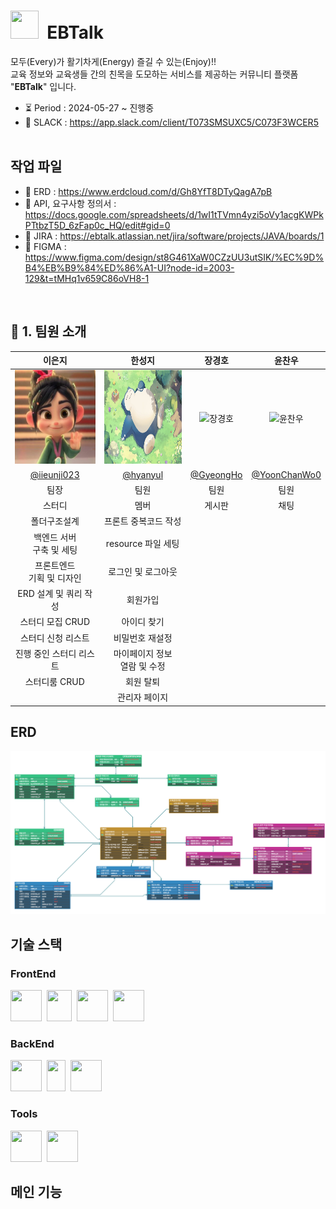 # <span><img src="https://encrypted-tbn0.gstatic.com/images?q=tbn:ANd9GcSZXXp11_H9PYBr4UozCdKJZrflnJsKzezoOQ&s" width="45" height="45"/></span>&nbsp; EBTalk

모두(Every)가 활기차게(Energy) 즐길 수 있는(Enjoy)!! <br>
교육 정보와 교육생들 간의 친목을 도모하는 서비스를 제공하는 커뮤니티 플랫폼 "**EBTalk**" 입니다.
* ⏳ Period : 2024-05-27 ~ 진행중
* 📑 SLACK : https://app.slack.com/client/T073SMSUXC5/C073F3WCER5
  <br><br>
## 작업 파일
* 📑 ERD : https://www.erdcloud.com/d/Gh8YfT8DTyQagA7pB
* 📑 API, 요구사항 정의서 : https://docs.google.com/spreadsheets/d/1wI1tTVmn4yzi5oVy1acgKWPkPTtbzT5D_6zFap0c_HQ/edit#gid=0
* 📑 JIRA : https://ebtalk.atlassian.net/jira/software/projects/JAVA/boards/1
* 📑 FIGMA : https://www.figma.com/design/st8G461XaW0CZzUU3utSIK/%EC%9D%B4%EB%B9%84%ED%86%A1-UI?node-id=2003-129&t=tMHq1v659C86oVH8-1

<br>

## 📢 1. 팀원 소개

|                                                              이은지                                                               |                                                                                            한성지                                                                                            |                      장경호                      |    윤찬우     |
|:------------------------------------------------------------------------------------------------------------------------------:|:-----------------------------------------------------------------------------------------------------------------------------------------------------------------------------------------:|:---------------------------------------------:|:----------:|
 |                                      <span><img src="https://raw.githubusercontent.com/pknu-java-ebtalk/ebtalk-backend-pjt/dev/src/main/resources/static/img/vanellopee.jpg" width="150" height="150"/></span>                                       | <span><img src="https://github.com/pknu-java-ebtalk/ebtalk-backend-pjt/blob/dev/src/main/resources/static/img/%EC%9E%A0%EB%A7%8C%EB%B3%B4.jpg?raw=true" width="150" height="150"/></span> |                   ![장경호]()                    |  ![윤찬우]()  |
|                                          [@iieunji023](https://github.com/iieunji023)                                          |                                                                          [@hyanyul](https://github.com/hyanyul)                                                                           | [@GyeongHo](https://github.com/GangGnagGnag)  |    [@YoonChanWo0](https://github.com/YoonChanWo0)     |
|                                                               팀장                                                               |                                                                                            팀원                                                                                             |                      팀원                       |     팀원     |
|                                                              스터디                                                               |                                                                                            멤버                                                                                             |                      게시판                      |     채팅     |
|                                                             폴더구조설계                                                             |                                                                                        프론트 중복코드 작성                                                                                        |                                               |            |
|                                                      백엔드 서버 <br/>구축 및 세팅                                                       |                                                                                      resource 파일 세팅                                                                                       |                                               |            |
|                                                      프론트엔드 <br/>기획 및 디자인                                                       |                                                                                        로그인 및 로그아웃                                                                                         |                                               |            |
|                                                         ERD 설계 및 쿼리 작성                                                         |                                                                                           회원가입                                                                                            |                                               |            |
|                                                          스터디 모집 CRUD                                                           |                                                                                          아이디 찾기                                                                                           |                                               |            |
|                                                           스터디 신청 리스트                                                           |                                                                                         비밀번호 재설정                                                                                          |                                               |            |
|                                                         진행 중인 스터디 리스트                                                          |                                                                                   마이페이지 정보 <br/>열람 및 수정                                                                                   |                                               |            |
|                                                           스터디룸 CRUD                                                            |                                                                                           회원 탈퇴                                                                                           |                                               |            |
|                                                                                                                                |                                                                                          관리자 페이지                                                                                          |                                               |            |


## ERD
<img src="https://raw.githubusercontent.com/pknu-java-ebtalk/ebtalk-backend-pjt/dev/src/main/resources/static/img/erd.png" width="730">

## 기술 스택
### FrontEnd
<span><img src="https://upload.wikimedia.org/wikipedia/commons/thumb/6/61/HTML5_logo_and_wordmark.svg/220px-HTML5_logo_and_wordmark.svg.png" width="50" height="50"/></span>&nbsp;
<span><img src="https://upload.wikimedia.org/wikipedia/commons/thumb/d/d5/CSS3_logo_and_wordmark.svg/120px-CSS3_logo_and_wordmark.svg.png" width="40" height="50"/></span>&nbsp;
<span><img src="https://upload.wikimedia.org/wikipedia/commons/thumb/9/99/Unofficial_JavaScript_logo_2.svg/140px-Unofficial_JavaScript_logo_2.svg.png" width="50" height="50"/></span>&nbsp;
<span><img src="https://www.thymeleaf.org/images/thymeleaf.png" width="50" height="50"/></span>

### BackEnd
<span><img src="https://spring.io/img/logos/spring-initializr.svg" width="50" height="50"/></span>&nbsp;
<span><img src="https://i.namu.wiki/i/DKyi2030c9pVWBkxiiFO7ARkkvF01wQQhoMiC6G5cycwTh34B3hlKwUZCqROUfazvl7rB6qbuWRS96USIurXgkUmmFsB7-9-GhKP8Gxi3U_nBbhYsvf_U9-T_HuEhkfBTVtZCxE3UjxEc-rZfi0Xhw.svg" width="30" height="50"/></span>&nbsp;
<span><img src="https://i.namu.wiki/i/AA5R3P6DwX75_3nzNc6OuAsDgq4j6I4IkyzV45MmP_qhwbmWvORUAU2MmmXPWkygkVSKpOSdUxZhHiDzhqUyoS96rby2Mi_3vVx9YNc38jtWF_MkiUKUmkaBmS-QgrLRHZVgYYfAIqpjRLaEIyjFDA.svg" width="50" height="50"/></span>&nbsp;

### Tools
<span><img src="https://upload.wikimedia.org/wikipedia/commons/thumb/e/e9/Notion-logo.svg/100px-Notion-logo.svg.png" width="50" height="50"/></span>&nbsp;
<span><img src="https://avatars.githubusercontent.com/u/6911160?s=200&v=4" width="50" height="50"/></span>&nbsp;

## 메인 기능
